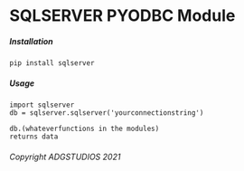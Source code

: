 <h1> SQLSERVER PYODBC Module </h1>

##### Installation

````
pip install sqlserver
````

##### Usage

````
import sqlserver
db = sqlserver.sqlserver('yourconnectionstring')

db.(whateverfunctions in the modules)
returns data
````

###### Copyright ADGSTUDIOS 2021
